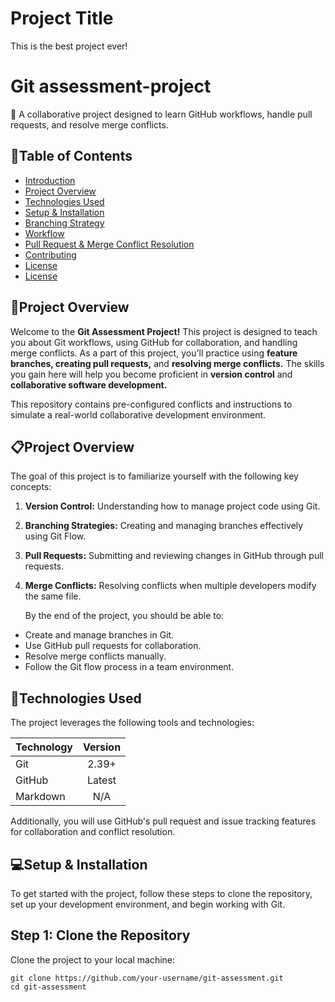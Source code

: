 
# Project Title
This is the best project ever!
# Git assessment-project
 🚀 A collaborative project designed to learn GitHub workflows, handle pull requests, and resolve merge conflicts.

## 📜Table of Contents

- [Introduction]()
- [Project Overview]()
- [Technologies Used]()
- [Setup & Installation]()
- [Branching Strategy]()
- [Workflow]()
- [Pull Request & Merge Conflict Resolution]()
- [Contributing]()
- [License]()
- [License]()

## 📌Project Overview

Welcome to the **Git Assessment Project!** This project is designed to teach you about Git workflows, using GitHub for collaboration, and handling merge conflicts. As a part of this project, you'll practice using **feature branches, creating pull requests,** and **resolving merge conflicts.** The skills you gain here will help you become proficient in **version control** and **collaborative software development.**

This repository contains pre-configured conflicts and instructions to simulate a real-world collaborative development environment.


## 📋Project Overview
The goal of this project is to familiarize yourself with the following key concepts:


1. **Version Control:** Understanding how to manage project code using Git.
2. **Branching Strategies:** Creating and managing branches effectively using Git Flow.
3. **Pull Requests:** Submitting and reviewing changes in GitHub through pull requests.
4. **Merge Conflicts:** Resolving conflicts when multiple developers modify the same file.

   By the end of the project, you should be able to:

 - Create and manage branches in Git.
 - Use GitHub pull requests for collaboration.
 - Resolve merge conflicts manually.
 - Follow the Git flow process in a team environment.

## 🐼Technologies Used
The project leverages the following tools and technologies:

| Technology | Version |
| ---------- |:-------:|
| Git        | 2.39+   |
| GitHub     | Latest  |
| Markdown   | N/A     |

Additionally, you will use GitHub's pull request and issue tracking features for collaboration and conflict resolution.

## 💻Setup & Installation

To get started with the project, follow these steps to clone the repository, set up your development environment, and begin working with Git.

## Step 1: Clone the Repository

Clone the project to your local machine:

```
git clone https://github.com/your-username/git-assessment.git
cd git-assessment
```




